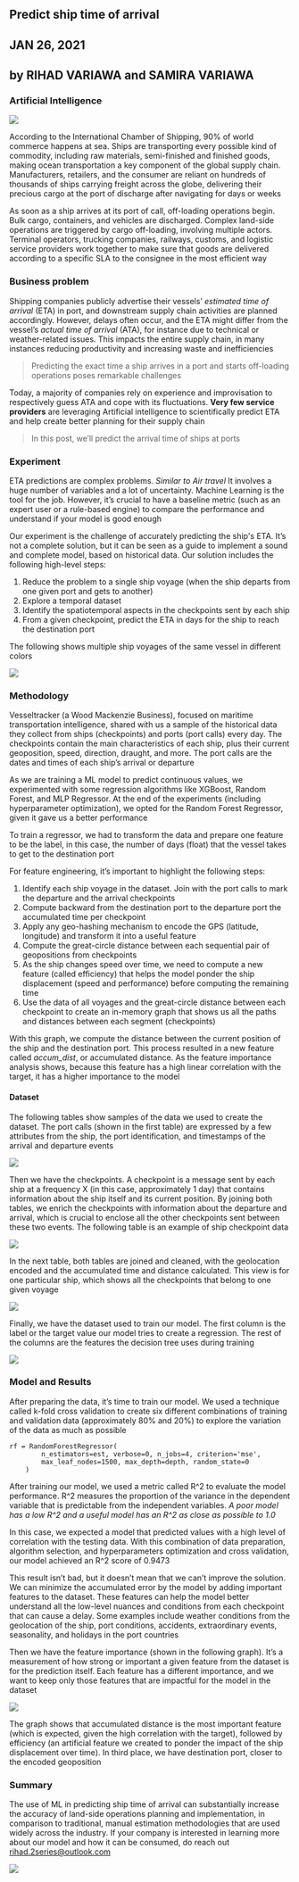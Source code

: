 ## Predict ship time of arrival
## JAN 26, 2021
## by RIHAD VARIAWA and SAMIRA VARIAWA
### Artificial Intelligence

![](https://media.giphy.com/media/w9amp8sgYTydCEC3AM/giphy.gif)

According to the International Chamber of Shipping, 90% of world commerce happens at sea. Ships are transporting every possible kind of commodity, including raw materials, semi-finished and finished goods, making ocean transportation a key component of the global supply chain. Manufacturers, retailers, and the consumer are reliant on hundreds of thousands of ships carrying freight across the globe, delivering their precious cargo at the port of discharge after navigating for days or weeks

As soon as a ship arrives at its port of call, off-loading operations begin. Bulk cargo, containers, and vehicles are discharged. Complex land-side operations are triggered by cargo off-loading, involving multiple actors. Terminal operators, trucking companies, railways, customs, and logistic service providers work together to make sure that goods are delivered according to a specific SLA to the consignee in the most efficient way

### Business problem

Shipping companies publicly advertise their vessels’ *estimated time of arrival* (ETA) in port, and downstream supply chain activities are planned accordingly. However, delays often occur, and the ETA might differ from the vessel’s *actual time of arrival* (ATA), for instance due to technical or weather-related issues. This impacts the entire supply chain, in many instances reducing productivity and increasing waste and inefficiencies

>Predicting the exact time a ship arrives in a port and starts off-loading operations poses remarkable challenges

Today, a majority of companies rely on experience and improvisation to respectively guess ATA and cope with its fluctuations. **Very few service providers** are leveraging Artificial intelligence to scientifically predict ETA and help create better planning for their supply chain

>In this post, we’ll predict the arrival time of ships at ports

### Experiment

ETA predictions are complex problems. *Similar to Air travel* It involves a huge number of variables and a lot of uncertainty. Machine Learning is the tool for the job. However, it’s crucial to have a baseline metric (such as an expert user or a rule-based engine) to compare the performance and understand if your model is good enough

Our experiment is the challenge of accurately predicting the ship's ETA. It’s not a complete solution, but it can be seen as a guide to implement a sound and complete model, based on historical data. Our solution includes the following high-level steps:

1. Reduce the problem to a single ship voyage (when the ship departs from one given port and gets to another)
2. Explore a temporal dataset
3. Identify the spatiotemporal aspects in the checkpoints sent by each ship
4. From a given checkpoint, predict the ETA in days for the ship to reach the destination port

The following shows multiple ship voyages of the same vessel in different colors

<img src="./scr/t1.png"/>

### Methodology

Vesseltracker (a Wood Mackenzie Business), focused on maritime transportation intelligence, shared with us a sample of the historical data they collect from ships (checkpoints) and ports (port calls) every day. The checkpoints contain the main characteristics of each ship, plus their current geoposition, speed, direction, draught, and more. The port calls are the dates and times of each ship’s arrival or departure

As we are training a ML model to predict continuous values, we experimented with some regression algorithms like XGBoost, Random Forest, and MLP Regressor. At the end of the experiments (including hyperparameter optimization), we opted for the Random Forest Regressor, given it gave us a better performance

To train a regressor, we had to transform the data and prepare one feature to be the label, in this case, the number of days (float) that the vessel takes to get to the destination port

For feature engineering, it’s important to highlight the following steps:

1. Identify each ship voyage in the dataset. Join with the port calls to mark the departure and the arrival checkpoints
2. Compute backward from the destination port to the departure port the accumulated time per checkpoint
3. Apply any geo-hashing mechanism to encode the GPS (latitude, longitude) and transform it into a useful feature
4. Compute the great-circle distance between each sequential pair of geopositions from checkpoints
5. As the ship changes speed over time, we need to compute a new feature (called efficiency) that helps the model ponder the ship displacement (speed and performance) before computing the remaining time
6. Use the data of all voyages and the great-circle distance between each checkpoint to create an in-memory graph that shows us all the paths and distances between each segment (checkpoints)

With this graph, we compute the distance between the current position of the ship and the destination port. This process resulted in a new feature called *accum_dist*, or accumulated distance. As the feature importance analysis shows, because this feature has a high linear correlation with the target, it has a higher importance to the model

#### Dataset

The following tables show samples of the data we used to create the dataset. The port calls (shown in the first table) are expressed by a few attributes from the ship, the port identification, and timestamps of the arrival and departure events

<img src="./scr/t2.png"/>

Then we have the checkpoints. A checkpoint is a message sent by each ship at a frequency X (in this case, approximately 1 day) that contains information about the ship itself and its current position. By joining both tables, we enrich the checkpoints with information about the departure and arrival, which is crucial to enclose all the other checkpoints sent between these two events. The following table is an example of ship checkpoint data

<img src="./scr/t3.png"/>

In the next table, both tables are joined and cleaned, with the geolocation encoded and the accumulated time and distance calculated. This view is for one particular ship, which shows all the checkpoints that belong to one given voyage

<img src="./scr/t4.png"/>

Finally, we have the dataset used to train our model. The first column is the label or the target value our model tries to create a regression. The rest of the columns are the features the decision tree uses during training

<img src="./scr/t5.png"/>

### Model and Results

After preparing the data, it’s time to train our model. We used a technique called k-fold cross validation to create six different combinations of training and validation data (approximately 80% and 20%) to explore the variation of the data as much as possible

```
rf = RandomForestRegressor(
        n_estimators=est, verbose=0, n_jobs=4, criterion='mse',
        max_leaf_nodes=1500, max_depth=depth, random_state=0
    )
```

After training our model, we used a metric called R^2 to evaluate the model performance. R^2 measures the proportion of the variance in the dependent variable that is predictable from the independent variables. *A poor model has a low R^2 and a useful model has an R^2 as close as possible to 1.0*

In this case, we expected a model that predicted values with a high level of correlation with the testing data. With this combination of data preparation, algorithm selection, and hyperparameters optimization and cross validation, our model achieved an R^2 score of 0.9473

This result isn’t bad, but it doesn’t mean that we can’t improve the solution. We can minimize the accumulated error by the model by adding important features to the dataset. These features can help the model better understand all the low-level nuances and conditions from each checkpoint that can cause a delay. Some examples include weather conditions from the geolocation of the ship, port conditions, accidents, extraordinary events, seasonality, and holidays in the port countries

Then we have the feature importance (shown in the following graph). It’s a measurement of how strong or important a given feature from the dataset is for the prediction itself. Each feature has a different importance, and we want to keep only those features that are impactful for the model in the dataset

<img src="./scr/t6.png"/>

The graph shows that accumulated distance is the most important feature (which is expected, given the high correlation with the target), followed by efficiency (an artificial feature we created to ponder the impact of the ship displacement over time). In third place, we have destination port, closer to the encoded geoposition

### Summary

The use of ML in predicting ship time of arrival can substantially increase the accuracy of land-side operations planning and implementation, in comparison to traditional, manual estimation methodologies that are used widely across the industry. If your company is interested in learning more about our model and how it can be consumed, do reach out  rihad.2series@outlook.com

<img src="./scr/rihad.png"/>
